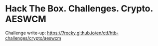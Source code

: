 # Hack The Box. Challenges. Crypto. AESWCM

Challenge write-up: https://7rocky.github.io/en/ctf/htb-challenges/crypto/aeswcm
